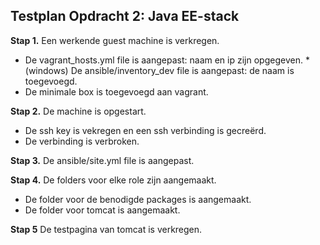 
## Testplan Opdracht 2: Java EE-stack


**Stap 1.** Een werkende guest machine is verkregen.
  * De vagrant_hosts.yml file is aangepast: naam en ip zijn opgegeven. 
  *(windows) De ansible/inventory_dev file is aangepast: de naam is toegevoegd.  
  * De minimale box is toegevoegd aan vagrant.  

**Stap 2.** De machine is opgestart.  
  * De ssh key is vekregen en een ssh verbinding is gecreërd.
  * De verbinding is verbroken.  

**Stap 3.** De ansible/site.yml file is aangepast.

**Stap 4.** De folders voor elke role zijn aangemaakt.
  * De folder voor de benodigde packages is aangemaakt.
  * De folder voor tomcat is aangemaakt.  
 
**Stap 5** De testpagina van tomcat is verkregen.
